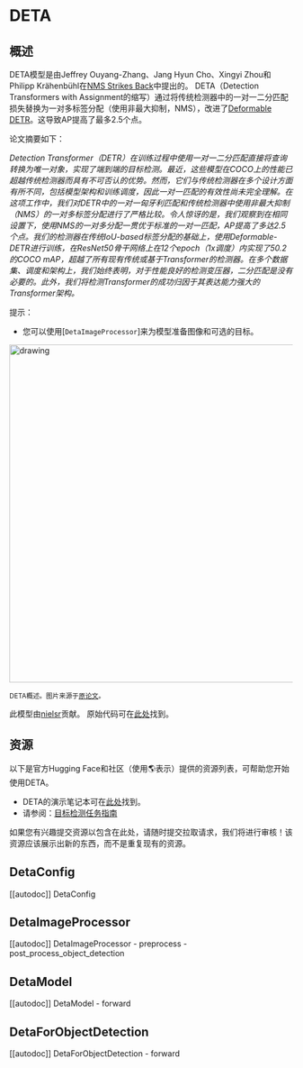 <!--版权所有 2022 The HuggingFace Team. 保留所有权利。

根据 Apache 2.0 许可证 (the "License")，除非符合许可证，否则您不能使用此文件。
您可以获取许可证的副本，网址为

http://www.apache.org/licenses/LICENSE-2.0

除非适用法律要求或书面同意，按“现状”分发的软件，没有任何形式的明示或暗示担保或条件，参见许可证下的特定语言

⚠️ 注意，此文件是 Markdown 文件，但包含我们的文档构建器 (类似于MDX) 的特定语法，可能无法在您的 Markdown 查看器中正确显示。

-->

# DETA

## 概述

DETA模型是由Jeffrey Ouyang-Zhang、Jang Hyun Cho、Xingyi Zhou和Philipp Krähenbühl在[NMS Strikes Back](https://arxiv.org/abs/2212.06137)中提出的。
DETA（Detection Transformers with Assignment的缩写）通过将传统检测器中的一对一二分匹配损失替换为一对多标签分配（使用非最大抑制，NMS），改进了[Deformable DETR](deformable_detr)。这导致AP提高了最多2.5个点。

论文摘要如下：

*Detection Transformer（DETR）在训练过程中使用一对一二分匹配直接将查询转换为唯一对象，实现了端到端的目标检测。最近，这些模型在COCO上的性能已超越传统检测器而具有不可否认的优势。然而，它们与传统检测器在多个设计方面有所不同，包括模型架构和训练调度，因此一对一匹配的有效性尚未完全理解。在这项工作中，我们对DETR中的一对一匈牙利匹配和传统检测器中使用非最大抑制（NMS）的一对多标签分配进行了严格比较。令人惊讶的是，我们观察到在相同设置下，使用NMS的一对多分配一贯优于标准的一对一匹配，AP提高了多达2.5个点。我们的检测器在传统IoU-based标签分配的基础上，使用Deformable-DETR进行训练，在ResNet50骨干网络上在12个epoch（1x调度）内实现了50.2的COCO mAP，超越了所有现有传统或基于Transformer的检测器。在多个数据集、调度和架构上，我们始终表明，对于性能良好的检测变压器，二分匹配是没有必要的。此外，我们将检测Transformer的成功归因于其表达能力强大的Transformer架构。*

提示：

- 您可以使用[`DetaImageProcessor`]来为模型准备图像和可选的目标。

<img src="https://huggingface.co/datasets/huggingface/documentation-images/resolve/main/transformers/model_doc/deta_architecture.jpg"
alt="drawing" width="600"/>

<small> DETA概述。图片来源于<a href="https://arxiv.org/abs/2212.06137">原论文</a>。</small>

此模型由[nielsr](https://huggingface.co/nielsr)贡献。
原始代码可在[此处](https://github.com/jozhang97/DETA)找到。

## 资源

以下是官方Hugging Face和社区（使用🌎表示）提供的资源列表，可帮助您开始使用DETA。

- DETA的演示笔记本可在[此处](https://github.com/NielsRogge/Transformers-Tutorials/tree/master/DETA)找到。
- 请参阅：[目标检测任务指南](../tasks/object_detection)

如果您有兴趣提交资源以包含在此处，请随时提交拉取请求，我们将进行审核！该资源应该展示出新的东西，而不是重复现有的资源。

## DetaConfig

[[autodoc]] DetaConfig

## DetaImageProcessor

[[autodoc]] DetaImageProcessor
    - preprocess
    - post_process_object_detection

## DetaModel

[[autodoc]] DetaModel
    - forward

## DetaForObjectDetection

[[autodoc]] DetaForObjectDetection
    - forward